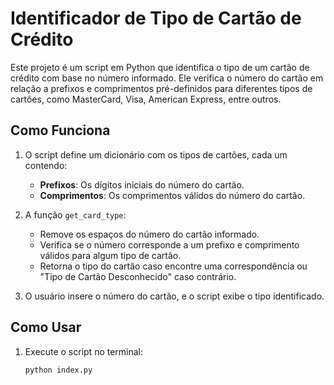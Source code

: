 # Identificador de Tipo de Cartão de Crédito

Este projeto é um script em Python que identifica o tipo de um cartão de crédito com base no número informado. Ele verifica o número do cartão em relação a prefixos e comprimentos pré-definidos para diferentes tipos de cartões, como MasterCard, Visa, American Express, entre outros.

## Como Funciona

1. O script define um dicionário com os tipos de cartões, cada um contendo:
   - **Prefixos**: Os dígitos iniciais do número do cartão.
   - **Comprimentos**: Os comprimentos válidos do número do cartão.

2. A função `get_card_type`:
   - Remove os espaços do número do cartão informado.
   - Verifica se o número corresponde a um prefixo e comprimento válidos para algum tipo de cartão.
   - Retorna o tipo do cartão caso encontre uma correspondência ou "Tipo de Cartão Desconhecido" caso contrário.

3. O usuário insere o número do cartão, e o script exibe o tipo identificado.

## Como Usar

1. Execute o script no terminal:
   ```bash
   python index.py